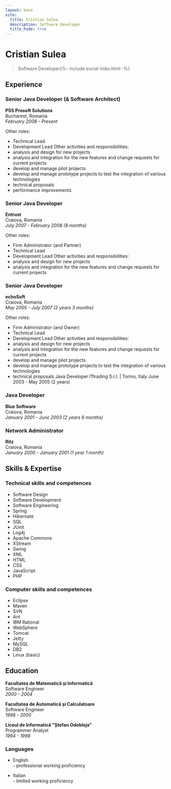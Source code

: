 ```yaml
---
layout: base
site:
  title: Cristian Sulea
  description: Software Developer
  title_hide: true
---
```


# Cristian Sulea

<blockquote>Software Developer{%- include social-links.html -%}</blockquote>

## Experience

### Senior Java Developer (& Software Architect)
**PSS Prosoft Solutions**\
Bucharest, Romania\
*February 2008 - Present*

Other roles:
- Technical Lead
- Development Lead
  Other activities and responsibilities:
- analysis and design for new projects
- analysis and integration for the new features and change requests for current projects
- develop and manage pilot projects
- develop and manage prototype projects to test the integration of various technologies
- technical proposals
- performance improvements

### Senior Java Developer
**Entrust**\
Craiova, Romania\
*July 2007 - February 2008 (8 months)*

Other roles:
- Firm Administrator (and Partner)
- Technical Lead
- Development Lead
  Other activities and responsibilities:
- analysis and design for new projects
- analysis and integration for the new features and change requests for current projects

### Senior Java Developer
**echoSoft**\
Craiova, Romania\
*May 2005 - July 2007 (2 years 3 months)*

Other roles:
- Firm Administrator (and Owner)
- Technical Lead
- Development Lead
  Other activities and responsibilities:
- analysis and design for new projects
- analysis and integration for the new features and change requests for current projects
- develop and manage pilot projects
- develop and manage prototype projects to test the integration of various technologies
- technical proposals
  Java Developer
  ITtrading S.r.l. | Torino, Italy
  June 2003 - May 2005 (2 years)

### Java Developer
**Blue Software**\
Craiova, Romania\
*January 2001 - June 2003 (2 years 6 months)*

### Network Administrator
**Ritz**\
Craiova, Romania\
*January 2000 - January 2001 (1 year 1 month)*

## Skills & Expertise

### Technical skills and competences

- Software Design
- Software Development
- Software Engineering
- Spring
- Hibernate
- SQL
- JUnit
- Log4j
- Apache Commons
- XStream
- Swing
- XML
- HTML
- CSS
- JavaScript
- PHP

### Computer skills and competences

- Eclipse
- Maven
- SVN
- Ant
- IBM Rational
- WebSphere
- Tomcat
- Jetty
- MySQL
- DB2
- Linux (basic)

## Education

**Facultatea de Matematică și Informatică**\
Software Engineer\
*2000 - 2004*

**Facultatea de Automatică și Calculatoare**\
Software Engineer\
*1998 - 2000*

**Liceul de Informatică "Ștefan Odobleja"**\
Programmer Analyst\
*1994 - 1998*

### Languages

- English\
  \- professional working proficiency

- Italian\
  \- limited working proficiency